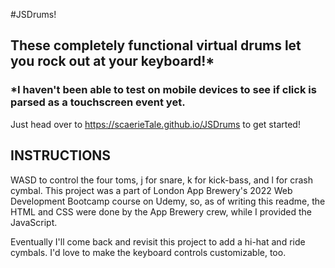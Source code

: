 #JSDrums!
## These completely functional virtual drums let you rock out at your keyboard!*
### *I haven't been able to test on mobile devices to see if click is parsed as a touchscreen event yet.
Just head over to https://scaerieTale.github.io/JSDrums to get started!

## INSTRUCTIONS
WASD to control the four toms, j for snare, k for kick-bass, and l for crash cymbal.  This project was a part of London App Brewery's 2022 Web Development Bootcamp course on Udemy, so, as of writing this readme, the HTML and CSS were done by the App Brewery crew, while I provided the JavaScript.

Eventually I'll come back and revisit this project to add a hi-hat and ride cymbals.  I'd love to make the keyboard controls customizable, too.